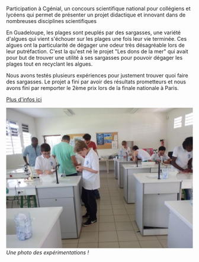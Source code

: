 Participation à Cgénial, un concours scientifique national pour collégiens et lycéens qui permet de présenter un projet didactique et innovant dans de nombreuses disciplines scientifiques

En Guadeloupe, les plages sont peuplés par des sargasses, une variété d'algues qui vient s'échouer sur les plages une fois leur vie terminée. Ces algues ont la particularité de dégager une odeur très désagréable lors de leur putréfaction. C'est la qu'est né le projet "Les dons de la mer" qui avait pour but de trouver une utilité à ses sargasses pour pouvoir dégager les plages tout en recyclant les algues.

Nous avons testés plusieurs expériences pour justement trouver quoi faire des sargasses. Le projet a fini par avoir des résultats prometteurs et nous avons fini par remporter le 2ème prix lors de la finale nationale à Paris.

[Plus d'infos ici](https://www.sciencesalecole.org/wp-content/uploads/2016/06/CR_CGENCOLL20152016_AcaGuadeloupe.pdf)

![lab](/img/cgenial.png)
_Une photo des expérimentations !_